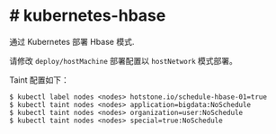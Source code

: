 # # kubernetes-hbase

通过 Kubernetes  部署 Hbase 模式.

请修改 `deploy/hostMachine` 部署配置以 `hostNetwork` 模式部署。

Taint 配置如下：

```
$ kubectl label nodes <nodes> hotstone.io/schedule-hbase-01=true
$ kubectl taint nodes <nodes> application=bigdata:NoSchedule
$ kubectl taint nodes <nodes> organization=user:NoSchedule
$ kubectl taint nodes <nodes> special=true:NoSchedule
```
